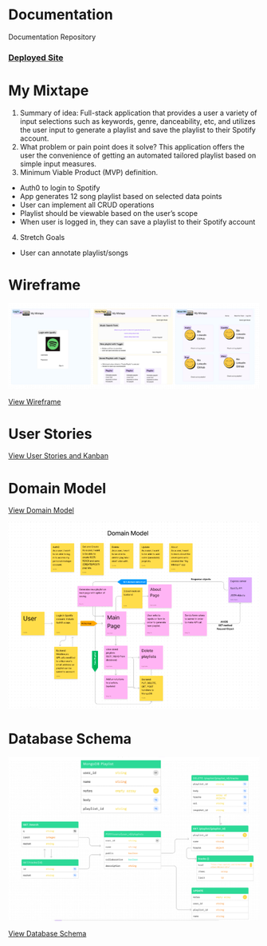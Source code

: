 # Documentation
Documentation Repository

### [Deployed Site](https://mymixtape.netlify.app/)

# My Mixtape

1. Summary of idea: Full-stack application that provides a user a variety of input selections such as keywords, genre, danceability, etc, and utilizes the user input to generate a playlist and save the playlist to their Spotify account. 
2. What problem or pain point does it solve? This application offers the user the convenience of getting an automated tailored playlist based on simple input measures.
3. Minimum Viable Product (MVP) definition.
- Auth0 to login to Spotify
- App generates 12 song playlist based on selected data points
- User can implement all CRUD operations
- Playlist should be viewable based on the user’s scope
- When user is logged in, they can save a playlist to their Spotify account
4. Stretch Goals
- User can annotate playlist/songs

# Wireframe
<img src="wireframe.png" />

[View Wireframe](https://www.figma.com/file/xIQELg7FpG63FYMe30BXL6/My-Mixtape-Wireframe?node-id=0%3A1)

# User Stories

[View User Stories and Kanban](https://github.com/orgs/ACES-301/projects/1/views/1)

# Domain Model

[View Domain Model](https://www.figma.com/file/4WPfVdQQkfS8Ul62t6Bfnm/My-Mixtape-Domain-Model?node-id=0%3A1)

<img src="domainmodel.png" />

# Database Schema
<img src="databaseschema.png" />

[View Database Schema](https://www.figma.com/file/P5vgHJaR7vauYDczwkTilQ/Database-Schema?node-id=0%3A1)
